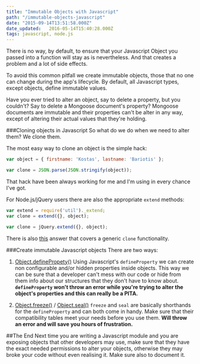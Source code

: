 ```yaml
---
title: "Immutable Objects with Javascript"
path: "/immutable-objects-javascript"
date: "2015-09-14T13:51:58.000Z"
date_updated:   2016-05-14T15:40:28.000Z
tags: javascript, node.js
---
```


There is no way, by default, to ensure that your Javascript Object you passed into a function will stay as is nevertheless. And that creates a problem and a lot of side effects.

To avoid this common pitfall we create immutable objects, those that no one can change during the app's lifecycle. By default, all Javascript types, except objects, define immutable values.

Have you ever tried to alter an object, say to delete a property, but you couldn't? Say to delete a Mongoose document's property? Mongoose documents are immutable and their properties can't be alter in any way, except of altering their actual values that they're holding.

###Cloning objects in Javascript
So what do we do when we need to alter them? We clone them.

The most easy way to clone an object is the simple hack:
```js
var object = { firstname: 'Kostas', lastname: 'Bariotis' };

var clone = JSON.parse(JSON.stringify(object));
```

That hack have been always working for me and I'm using in every chance I've got.

For Node.js/jQuery users there are also the appropriate `extend` methods:
```js
var extend = require('util')._extend;
var clone = extend({}, object);
```

```js
var clone = jQuery.extend({}, object);
```

There is also [this](http://stackoverflow.com/a/728694/1955940) answer that covers a generic `clone` functionality.

###Create immutable Javascript objects
There are two ways:

1. [Object.definePropety()](https://developer.mozilla.org/en-US/docs/Web/JavaScript/Reference/Global_Objects/Object/defineProperty)
Using Javascript's `defineProperty` we can create non configurable and/or hidden properties inside objects. This way we can be sure that a developer can't mess with our code or hide from them info about our structures that they don't have to know about. **`defineProperty` won't throw an error while you're trying to alter the object's properties and this can really be a PITA.**

2. [Object.freeze()](https://developer.mozilla.org/en-US/docs/Web/JavaScript/Reference/Global_Objects/Object/defineProperty) / [Object.seal()](https://developer.mozilla.org/en-US/docs/Web/JavaScript/Reference/Global_Objects/Object/seal)
`freeze` and `seal` are basically shorthands for the `defineProperty` and can both come in handy. Make sure that their compatibility tables meet your needs before you use them. **Will throw an error and will save you hours of frustration.**

##The End
Next time you are writing a Javascript module and you are exposing objects that other developers may use, make sure that they have the exact needed permissions to alter your objects, otherwise they may broke your code without even realising it. Make sure also to document it.
